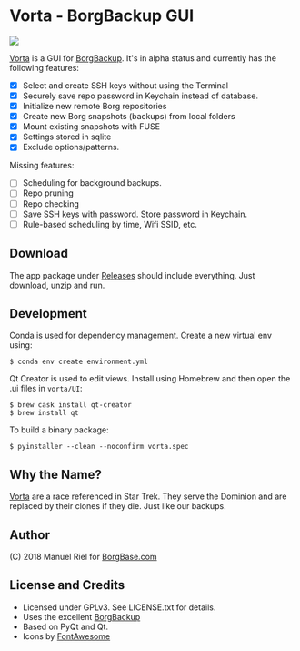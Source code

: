 # Vorta - BorgBackup GUI

![](https://files.qmax.us/vorta-screencast.gif)

[Vorta](http://memory-alpha.wikia.com/wiki/Vorta) is a GUI for [BorgBackup](https://borgbackup.readthedocs.io). It's in alpha status and currently has the following features:

- [x] Select and create SSH keys without using the Terminal
- [x] Securely save repo password in Keychain instead of database.
- [x] Initialize new remote Borg repositories
- [x] Create new Borg snapshots (backups) from local folders
- [x] Mount existing snapshots with FUSE
- [x] Settings stored in sqlite
- [x] Exclude options/patterns.

Missing features:

- [ ] Scheduling for background backups.
- [ ] Repo pruning
- [ ] Repo checking
- [ ] Save SSH keys with password. Store password in Keychain.
- [ ] Rule-based scheduling by time, Wifi SSID, etc.

## Download
The app package under [Releases](https://github.com/borgbase/vorta/releases) should include everything. Just download, unzip and run.

## Development
Conda is used for dependency management. Create a new virtual env using:
```
$ conda env create environment.yml
```

Qt Creator is used to edit views. Install using Homebrew and then open the .ui files in `vorta/UI`:
```
$ brew cask install qt-creator
$ brew install qt
```

To build a binary package:
```
$ pyinstaller --clean --noconfirm vorta.spec 
```

## Why the Name?
[Vorta](http://memory-alpha.wikia.com/wiki/Vorta) are a race referenced in Star Trek. They serve the Dominion and are replaced by their clones if they die. Just like our backups.

## Author
(C) 2018 Manuel Riel for [BorgBase.com](https://www.borgbase.com)

## License and Credits
- Licensed under GPLv3. See LICENSE.txt for details.
- Uses the excellent [BorgBackup](https://www.borgbackup.org)
- Based on PyQt and Qt.
- Icons by [FontAwesome](https://fontawesome.com)
